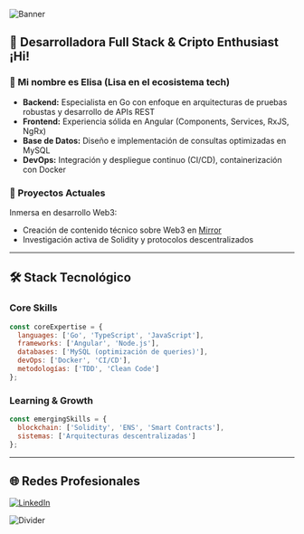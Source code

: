 ![Banner](https://user-images.githubusercontent.com/55170175/114474409-87dd6800-9bcc-11eb-9ca0-538bd30ae29b.png)

## 🖤 Desarrolladora Full Stack & Cripto Enthusiast ¡Hi!

### 👋 Mi nombre es Elisa (Lisa en el ecosistema tech)

- **Backend:** Especialista en Go con enfoque en arquitecturas de pruebas robustas y desarrollo de APIs REST
- **Frontend:** Experiencia sólida en Angular (Components, Services, RxJS, NgRx)
- **Base de Datos:** Diseño e implementación de consultas optimizadas en MySQL
- **DevOps:** Integración y despliegue continuo (CI/CD), containerización con Docker

### 🚀 Proyectos Actuales
Inmersa en desarrollo Web3: 
- Creación de contenido técnico sobre Web3 en [Mirror](https://mirror.xyz/0xB534e2Df315dB1772af193b1491BD91BE4cf635E)
- Investigación activa de Solidity y protocolos descentralizados

---

## 🛠️ Stack Tecnológico

### Core Skills
```javascript
const coreExpertise = {
  languages: ['Go', 'TypeScript', 'JavaScript'],
  frameworks: ['Angular', 'Node.js'],
  databases: ['MySQL (optimización de queries)'],
  devOps: ['Docker', 'CI/CD'],
  metodologías: ['TDD', 'Clean Code']
};
```
### Learning & Growth
```javascript
const emergingSkills = {
  blockchain: ['Solidity', 'ENS', 'Smart Contracts'],
  sistemas: ['Arquitecturas descentralizadas']
};
```
---



## 🌐 Redes Profesionales

[![LinkedIn](https://img.shields.io/badge/-Conéctame_en_LinkedIn-0077B5?style=for-the-badge&logo=linkedin)](https://www.linkedin.com/in/arayamariaelisa/)

![Divider](https://user-images.githubusercontent.com/55170175/114474409-87dd6800-9bcc-11eb-9ca0-538bd30ae29b.png)
 
